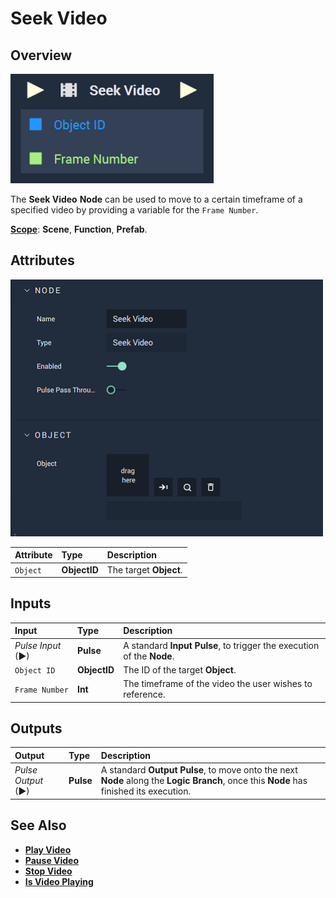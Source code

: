 # Seek Video

## Overview

![The Seek Video Node.](../../../.gitbook/assets/seekvideoupdatedimage.png)

The **Seek Video** **Node** can be used to move to a certain timeframe of a specified video by providing a variable for the `Frame Number`.

[**Scope**](../../overview.md#scopes): **Scene**, **Function**, **Prefab**.

## Attributes

![The Seek Video Node Attributes.](../../../.gitbook/assets/node-seek-video-attr.png)

| Attribute | Type | Description |
| :--- | :--- | :--- |
| `Object` | **ObjectID** | The target **Object**. |

## Inputs

| Input | Type | Description |
| :--- | :--- | :--- |
| _Pulse Input_ \(►\) | **Pulse** | A standard **Input Pulse**, to trigger the execution of the **Node**. |
| `Object ID` | **ObjectID** | The ID of the target **Object**. |
| `Frame Number` | **Int** | The timeframe of the video the user wishes to reference. |

## Outputs

| Output | Type | Description |
| :--- | :--- | :--- |
| _Pulse Output_ \(►\) | **Pulse** | A standard **Output Pulse**, to move onto the next **Node** along the **Logic Branch**, once this **Node** has finished its execution. |

## See Also

* [**Play Video**](playvideo.md)
* [**Pause Video**](pausevideo.md)
* [**Stop Video**](stopvideo.md)
* [**Is Video Playing**](isvideoplaying.md)

